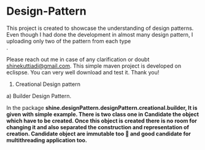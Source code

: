 # Design-Pattern

This project is created to showcase the understanding of design patterns. Even though I had done the development in almost many design pattern, I uploading only two of the pattern from each type <br>.

Please reach out me in case of any clarification or doubt shinekuttiadi@gmail.com.  This simple maven project is developed on eclispse. You can very well download and test it. Thank you!

1.	Creational Design pattern <br>

a)	Builder Design Pattern.

In the package <b>shine.designPattern.designPattern.creational.builder<b>,  It is given with simple example. There is two class one in Candidate the object which have to be created. Once this object is created there is no room for changing it and also separated the construction and representation of creation.  Candidate object are immutable too   and good candidate for multithreading application too.


